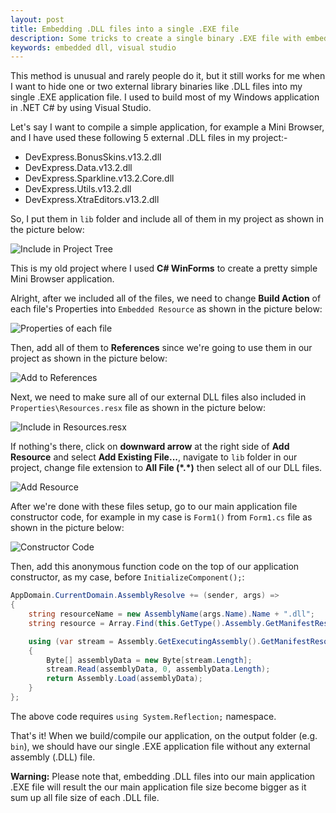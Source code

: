 ```yaml
---
layout: post
title: Embedding .DLL files into a single .EXE file
description: Some tricks to create a single binary .EXE file with embedded .DLL files using C# WinForms.
keywords: embedded dll, visual studio
---
```


This method is unusual and rarely people do it, but it still works for me when I want to hide one or two external library binaries like .DLL files into my single .EXE application file. I used to build most of my Windows application in .NET C# by using Visual Studio.

Let's say I want to compile a simple application, for example a Mini Browser, and I have used these following 5 external .DLL files in my project:-

- DevExpress.BonusSkins.v13.2.dll
- DevExpress.Data.v13.2.dll
- DevExpress.Sparkline.v13.2.Core.dll
- DevExpress.Utils.v13.2.dll
- DevExpress.XtraEditors.v13.2.dll

So, I put them in `lib` folder and include all of them in my project as shown in the picture below:

![Include in Project Tree](http://i.imgur.com/n3QaSRh.png)

This is my old project where I used **C# WinForms** to create a pretty simple Mini Browser application.

Alright, after we included all of the files, we need to change **Build Action** of each file's Properties into `Embedded Resource` as shown in the picture below:

![Properties of each file](http://i.imgur.com/rbmrZRc.png)

Then, add all of them to **References** since we're going to use them in our project as shown in the picture below:

![Add to References](http://i.imgur.com/U2PwPzY.png)

Next, we need to make sure all of our external DLL files also included in `Properties\Resources.resx` file as shown in the picture below:

![Include in Resources.resx](http://i.imgur.com/9orEOLE.png)

If nothing's there, click on **downward arrow** at the right side of **Add Resource** and select **Add Existing File...**, navigate to `lib` folder in our project, change file extension to **All File (\*.\*)** then select all of our DLL files.

![Add Resource](http://i.imgur.com/Ok7olQ8.png)

After we're done with these files setup, go to our main application file constructor code, for example in my case is `Form1()` from `Form1.cs` file as shown in the picture below:

![Constructor Code](http://i.imgur.com/Ap2RIJD.png)

Then, add this anonymous function code on the top of our application constructor, as my case, before `InitializeComponent();`:

```csharp
AppDomain.CurrentDomain.AssemblyResolve += (sender, args) =>
{
	string resourceName = new AssemblyName(args.Name).Name + ".dll";
    string resource = Array.Find(this.GetType().Assembly.GetManifestResourceNames(), element => element.EndsWith(resourceName));

    using (var stream = Assembly.GetExecutingAssembly().GetManifestResourceStream(resource))
    {
		Byte[] assemblyData = new Byte[stream.Length];
        stream.Read(assemblyData, 0, assemblyData.Length);
        return Assembly.Load(assemblyData);
	}
};
```

The above code requires `using System.Reflection;` namespace.

That's it! When we build/compile our application, on the output folder (e.g. `bin`), we should have our single .EXE application file without any external assembly (.DLL) file.

**Warning:** Please note that, embedding .DLL files into our main application .EXE file will result the our main application file size become bigger as it sum up all file size of each .DLL file.
